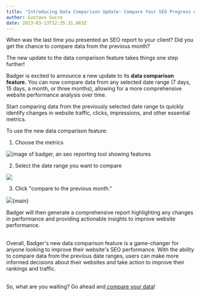 ```yaml
---
title: "Introducing Data Comparison Update: Compare Your SEO Progress with Badger"
author: Gustavo Sucre
date: 2023-03-13T12:35:31.863Z
---
```

When was the last time you presented an SEO report to your client? Did you get the chance to compare data from the previous month?

The new update to the data comparison feature takes things one step further!

Badger is excited to announce a new update to its **data comparison feature.** You can now compare data from any selected date range (7 days, 15 days, a month, or three months), allowing for a more comprehensive website performance analysis over time.

Start comparing data from the previously selected date range to quickly identify changes in website traffic, clicks, impressions, and other essential metrics.

To use the new data comparison feature:

1. Choose the metrics  

![image of badger, an seo reporting tool showing features](/img/updates/choose-the-metrics.png)

2. Select the date range you want to compare

![](/img/updates/date-range.png)

3. Click "compare to the previous month."

![](/img/updates/efa84fc1-33f3-4a0a-bbf4-85facf83b431.png){main}

Badger will then generate a comprehensive report highlighting any changes in performance and providing actionable insights to improve website performance.

\
Overall, Badger's new data comparison feature is a game-changer for anyone looking to improve their website's SEO performance. With the ability to compare data from the previous date ranges, users can make more informed decisions about their websites and take action to improve their rankings and traffic.

\
So, what are you waiting? Go ahead and[ compare your data](https://getbadger.io/)!
